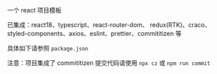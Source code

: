 一个 react 项目模板

已集成：react18、typescript、react-router-dom、 redux(RTK)、craco、styled-components、axios、eslint、prettier、commititizen 等

具体如下请参照 `package.json`

注意：项目集成了 commititizen 提交代码请使用 `npx cz` 或 `npm run commit`
